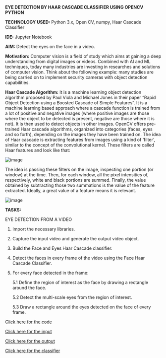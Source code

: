 **EYE DETECTION BY HAAR CASCADE CLASSIFIER USING OPENCV PYTHON**

**TECHNOLOGY USED:** Python 3.x, Open CV, numpy, Haar Cascade Classifier

**IDE:** Jupyter Notebook

**AIM:** Detect the eyes on the face in a video.

**Motivation:** Computer vision is a field of study which aims at gaining a deep understanding from digital images or videos. Combined with AI and ML techniques, today many industries are investing in researches and solutions of computer vision. Think about the following example: many studies are being carried on to implement security cameras with object detection capabilities.

__Haar Cascade Algorithm:__ It is a machine learning object detection algorithm proposed by Paul Viola and Michael Jones in their paper “Rapid Object Detection using a Boosted Cascade of Simple Features”. It is a machine learning based approach where a cascade function is trained from a lot of positive and negative images (where positive images are those where the object to be detected is present, negative are those where it is not). It is then used to detect objects in other images. OpenCV offers pre-trained Haar cascade algorithms, organized into categories (faces, eyes and so forth), depending on the images they have been trained on. The idea of Haar cascade is extracting features from images using a kind of ‘filter’, similar to the concept of the convolutional kernel. These filters are called Haar features and look like that:

![image](https://user-images.githubusercontent.com/38240162/75839689-4cfde380-5dc1-11ea-9152-ce6483517eaa.png)

The idea is passing these filters on the image, inspecting one portion (or window) at the time. Then, for each window, all the pixel intensities of, respectively, white and black portions are summed. Finally, the value obtained by subtracting those two summations is the value of the feature extracted. Ideally, a great value of a feature means it is relevant.


![image](https://user-images.githubusercontent.com/38240162/75839916-dad9ce80-5dc1-11ea-89f4-efbd158b98fb.png)

**TASKS:**

EYE DETECTION FROM A VIDEO

1. Import the necessary libraries.
2. Capture the input video and generate the output video object.
3. Build the Face and Eyes Haar Cascade classifier. 
4. Detect the faces in every frame of the video using the Face Haar Cascade Classifier.
5. For every face detected in the frame:
	
   5.1 Define the region of interest as the face by drawing a rectangle around the face.
	
   5.2 Detect the multi-scale eyes from the region of interest.
	
   5.3 Draw a rectangle around the eyes detected on the face of every frame.

[Click here for the code](https://github.com/ktyagi12/OpenCV_Py/tree/master/Eye_Detection/code)

[Click here for the input](https://github.com/ktyagi12/OpenCV_Py/tree/master/Eye_Detection/input)

[Click here for the output](https://github.com/ktyagi12/OpenCV_Py/tree/master/Eye_Detection/output)

[Click here for the classifier](https://github.com/ktyagi12/OpenCV_Py/tree/master/Eye_Detection/Classifier)
